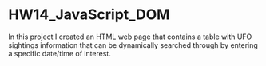 # HW14_JavaScript_DOM
In this project I created an HTML web page that contains a table with UFO sightings information that can be dynamically searched through by entering a specific date/time of interest.

